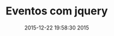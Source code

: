 ---
layout: post
title: Eventos com jquery
date: 2015-12-22 19:58:30 2015
url: eventos-com-jquery
categories: biblioteca  jquery
tags: 
  - jquery
  - js 
  - eventos
id: a950b872ccb34262219b6216a105fe4b
---